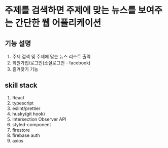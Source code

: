 # 주제를 검색하면 주제에 맞는 뉴스를 보여주는 간단한 웹 어플리케이션

## 기능 설명

1. 주제 검색 및 주제에 맞는 뉴스 리스트 출력
2. 회원가입/로그인(소셜로그인 - facebook)
3. 즐겨찾기 기능

## skill stack

1. React
2. typescript
3. eslint/prettier
4. husky(git hook)
5. Intersection Observer API
5. styled-component
6. firestore
7. firebase auth
8. axios